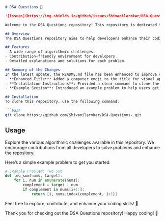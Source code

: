 ```markdown
# DSA Questions 🤖

![Issues](https://img.shields.io/github/issues/Shivanilarokar/DSA-Questions-) ![Stars](https://img.shields.io/github/stars/Shivanilarokar/DSA-Questions-)

Welcome to the DSA Questions repository! This repository is dedicated to providing a collection of Data Structure and Algorithm problems for practice and enhancement of coding skills.

## Overview
The DSA Questions repository aims to help developers enhance their coding abilities through an extensive collection of algorithmic challenges. Whether you're preparing for interviews or simply looking to refine your skills, you'll find numerous problems to solve.

## Features
- A wide range of algorithmic challenges.
- Contribution-friendly environment for developers.
- Detailed explanations and solutions for each problem.

## Summary of the Changes
In the latest update, the README.md file has been enhanced to improve clarity and provide additional instructions for users. Key changes include:
- **Enhanced Title**: Added a computer emoji to the title for visual appeal.
- **Installation Instructions**: Provided a clear command to clone the repository.
- **Example Section**: Introduced an example problem to help users get started.

## Installation
To clone this repository, use the following command:

```bash
git clone https://github.com/Shivanilarokar/DSA-Questions-.git
```

## Usage
Explore the various algorithmic challenges available in this repository. We encourage contributions from all developers to solve problems and enhance the repository.

Here’s a simple example problem to get you started:

```python
# Example Problem: Two Sum
def two_sum(nums, target):
    for i, num in enumerate(nums):
        complement = target - num
        if complement in nums[i+1:]:
            return [i, nums.index(complement, i+1)]
```

Feel free to explore, contribute, and enhance your coding skills! 🎉

Thank you for checking out the DSA Questions repository! Happy coding! 🎊
```